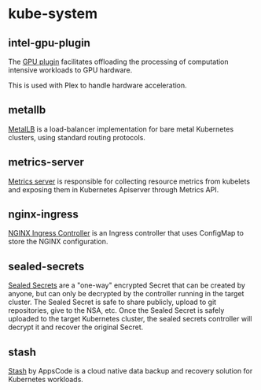 # kube-system

## intel-gpu-plugin

The [GPU plugin](https://github.com/intel/intel-device-plugins-for-kubernetes) facilitates offloading the processing of computation intensive workloads to GPU hardware. 

This is used with Plex to handle hardware acceleration.

## metallb

[MetalLB](https://github.com/metallb/metallb) is a load-balancer implementation for bare metal Kubernetes clusters, using standard routing protocols.

## metrics-server

[Metrics server](https://github.com/kubernetes-sigs/metrics-server) is responsible for collecting resource metrics from kubelets and exposing them in Kubernetes Apiserver through Metrics API.

## nginx-ingress

[NGINX Ingress Controller](https://github.com/kubernetes/ingress-nginx) is an Ingress controller that uses ConfigMap to store the NGINX configuration.

## sealed-secrets

[Sealed Secrets](https://github.com/bitnami-labs/sealed-secrets) are a "one-way" encrypted Secret that can be created by anyone, but can only be decrypted by the controller running in the target cluster. The Sealed Secret is safe to share publicly, upload to git repositories, give to the NSA, etc. Once the Sealed Secret is safely uploaded to the target Kubernetes cluster, the sealed secrets controller will decrypt it and recover the original Secret.

## stash

[Stash](https://github.com/stashed/stash) by AppsCode is a cloud native data backup and recovery solution for Kubernetes workloads.